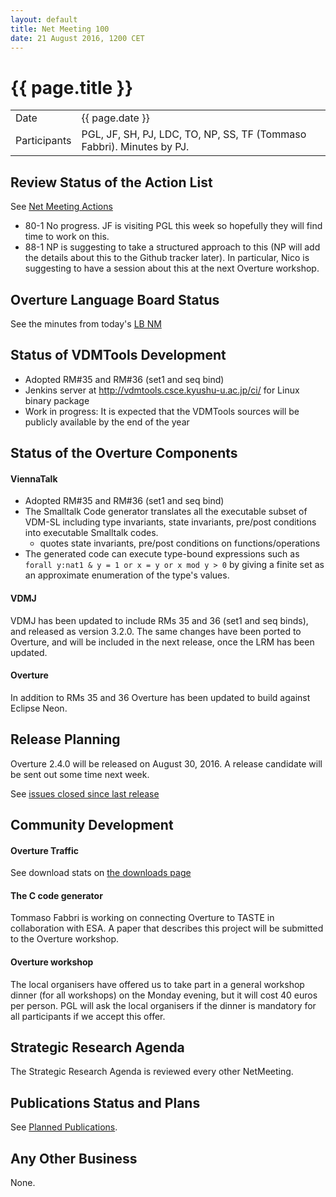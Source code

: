 ```yaml
---
layout: default
title: Net Meeting 100
date: 21 August 2016, 1200 CET
---
```


<script src="http://code.jquery.com/jquery-1.11.1.min.js">
</script>
<script src="/javascripts/edit.js"></script>
<script>setEditButonNm();</script>

# {{ page.title }}

|||
|---|---|
| Date | {{ page.date }} |
| Participants | PGL, JF, SH, PJ, LDC, TO, NP, SS, TF (Tommaso Fabbri).  Minutes by PJ. |


## Review Status of the Action List

See [Net Meeting Actions](https://github.com/overturetool/overturetool.github.io/issues?q=is%3Aopen+is%3Aissue+label%3A%22action+net-meeting%22)

* 80-1 No progress. JF is visiting PGL this week so hopefully they will find time to work on this.
* 88-1 NP is suggesting to take a structured approach to this (NP will add the details about this to the Github tracker later). In particular, Nico is suggesting to have a session about this at the next Overture workshop.


## Overture Language Board Status

See the minutes from today's [LB NM](https://github.com/overturetool/language/wiki/Minutes-of-the-LB-NM%2C-21st-August-2016)


## Status of VDMTools Development
* Adopted RM#35 and RM#36 (set1 and seq bind)
* Jenkins server at http://vdmtools.csce.kyushu-u.ac.jp/ci/ for Linux binary package
* Work in progress: It is expected that the VDMTools sources will be publicly available by the end of the year

##  Status of the Overture Components

#### ViennaTalk

* Adopted RM#35 and RM#36 (set1 and seq bind)
* The Smalltalk Code generator translates all the executable subset of VDM-SL including type invariants, state invariants, pre/post conditions into executable Smalltalk codes.
  - quotes state invariants, pre/post conditions on functions/operations
* The generated code can execute type-bound expressions such as ```forall y:nat1 & y = 1 or x = y or x mod y > 0``` by giving a finite set as an approximate enumeration of the type's values.

#### VDMJ

VDMJ has been updated to include RMs 35 and 36 (set1 and seq binds), and released as version 3.2.0. The same changes have been ported to Overture, and will be included in the next release, once the LRM has been updated.

#### Overture

In addition to RMs 35 and 36 Overture has been updated to build against Eclipse Neon.

##  Release Planning

Overture 2.4.0 will be released on August 30, 2016.
A release candidate will be sent out some time next week.

See [issues closed since last release](https://github.com/overturetool/overture/issues?utf8=%E2%9C%93&q=is%3Aclosed%20is%3Aissue%20milestone%3Av2.4.0%20)


##  Community Development

#### Overture Traffic

See download stats on [the downloads page](http://overturetool.org/download/)

#### The C code generator

Tommaso Fabbri is working on connecting Overture to TASTE in collaboration with ESA. A paper that describes this project will be submitted to the Overture workshop.

#### Overture workshop

The local organisers have offered us to take part in a general workshop dinner (for all workshops) on the Monday evening, but it will cost  40 euros per person. PGL will ask the local organisers if the dinner is mandatory for all participants if we accept this offer.


##  Strategic Research Agenda

The Strategic Research Agenda is reviewed every other NetMeeting.


##  Publications Status and Plans

See [Planned Publications](http://overturetool.org/publications/PlannedPublications.html).


##  Any Other Business

None.

<div id="edit_page_div"></div>
